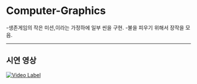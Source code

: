 # Computer-Graphics

-생존게임의 작은 미션,이라는 가정하에 일부 씬을 구현.
-불을 피우기 위해서 장작을 모음.

---

## 시연 영상
[![Video Label](https://img.youtube.com/vi/gY3Dt2216BU/0.jpg)](https://youtu.be/gY3Dt2216BU)
